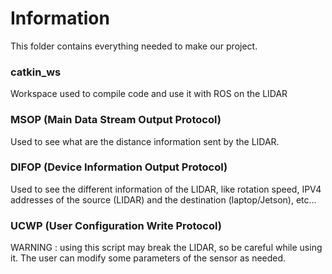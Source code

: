 # Information

This folder contains everything needed to make our project.

### catkin_ws
Workspace used to compile code and use it with ROS on the LIDAR

### MSOP (Main Data Stream Output Protocol)
Used to see what are the distance information sent by the LIDAR.

### DIFOP (Device Information Output Protocol)
Used to see the different information of the LIDAR, like rotation speed, IPV4 addresses of the source (LIDAR) and the destination (laptop/Jetson), etc...

### UCWP (User Configuration Write Protocol)
WARNING : using this script may break the LIDAR, so be careful while using it.
The user can modify some parameters of the sensor as needed.
